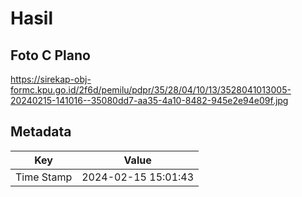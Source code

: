 # Hasil

## Foto C Plano

https://sirekap-obj-formc.kpu.go.id/2f6d/pemilu/pdpr/35/28/04/10/13/3528041013005-20240215-141016--35080dd7-aa35-4a10-8482-945e2e94e09f.jpg


## Metadata

| Key        | Value               |
| ---------- | ------------------- |
| Time Stamp | 2024-02-15 15:01:43 |



